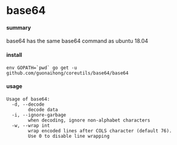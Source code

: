 # base64

#### summary
base64 has the same base64 command as ubuntu 18.04

#### install
```
env GOPATH=`pwd` go get -u github.com/guonaihong/coreutils/base64/base64
```

#### usage
```console
Usage of base64:
  -d, --decode
    	decode data
  -i, --ignore-garbage
    	when decoding, ignore non-alphabet characters
  -w, --wrap int
    	wrap encoded lines after COLS character (default 76).
    	Use 0 to disable line wrapping
```
